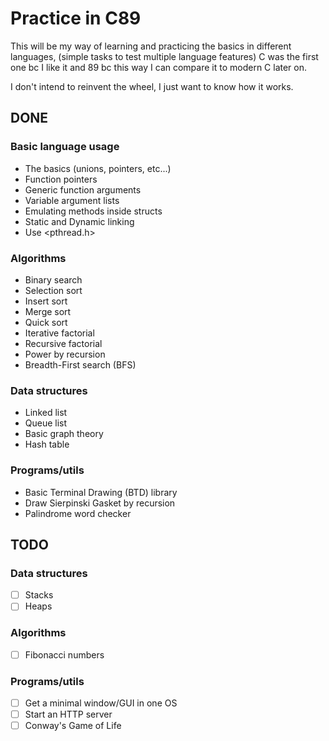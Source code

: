 # Practice in C89
This will be my way of learning and practicing the basics in 
different languages, (simple tasks to test multiple language 
features) C was the first one bc I like it and 89 bc this 
way I can compare it to modern C later on.

I don't intend to reinvent the wheel, I just want to know 
how it works.

## DONE
### Basic language usage
- The basics (unions, pointers, etc...)
- Function pointers
- Generic function arguments
- Variable argument lists 
- Emulating methods inside structs
- Static and Dynamic linking
- Use <pthread.h> 
### Algorithms
- Binary search
- Selection sort
- Insert sort
- Merge sort
- Quick sort
- Iterative factorial
- Recursive factorial
- Power by recursion
- Breadth-First search (BFS)
### Data structures
- Linked list
- Queue list
- Basic graph theory
- Hash table
### Programs/utils
- Basic Terminal Drawing (BTD) library 
- Draw Sierpinski Gasket by recursion
- Palindrome word checker

## TODO
### Data structures
- [ ] Stacks
- [ ] Heaps
### Algorithms
- [ ] Fibonacci numbers
### Programs/utils
- [ ] Get a minimal window/GUI in one OS
- [ ] Start an HTTP server
- [ ] Conway's Game of Life
